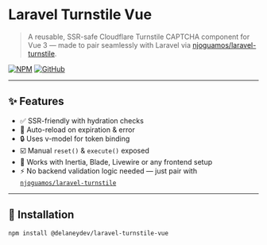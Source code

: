 # Laravel Turnstile Vue

> A reusable, SSR-safe Cloudflare Turnstile CAPTCHA component for Vue 3 — made to pair seamlessly with Laravel via [njoguamos/laravel-turnstile](https://github.com/njoguamos/laravel-turnstile).

[![NPM](https://img.shields.io/npm/v/@delaneydev/laravel-turnstile-vue.svg)](https://www.npmjs.com/package/@delaneydev/laravel-turnstile-vue)
[![GitHub](https://img.shields.io/github/stars/DelaneyDev/laravel-turnstile-vue.svg?style=social)](https://github.com/DelaneyDev/laravel-turnstile-vue)

---

## ✨ Features

- ✅ SSR-friendly with hydration checks
- 🔁 Auto-reload on expiration & error
- 🔒 Uses v-model for token binding
- ☑️ Manual `reset()` & `execute()` exposed
- 🧠 Works with Inertia, Blade, Livewire or any frontend setup
- ⚡️ No backend validation logic needed — just pair with [`njoguamos/laravel-turnstile`](https://github.com/njoguamos/laravel-turnstile)

---

## 🚀 Installation

```bash
npm install @delaneydev/laravel-turnstile-vue
